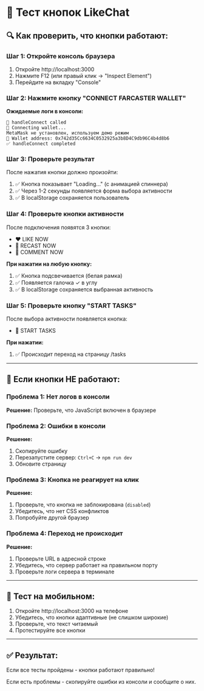 # 🧪 Тест кнопок LikeChat

## 🔍 Как проверить, что кнопки работают:

### **Шаг 1: Откройте консоль браузера**
1. Откройте http://localhost:3000
2. Нажмите F12 (или правый клик → "Inspect Element")
3. Перейдите на вкладку "Console"

### **Шаг 2: Нажмите кнопку "CONNECT FARCASTER WALLET"**

**Ожидаемые логи в консоли:**
```
🔗 handleConnect called
🔄 Connecting wallet...
MetaMask не установлен, используем демо режим
📍 Wallet address: 0x742d35Cc6634C0532925a3b8D4C9db96C4b4d8b6
✅ handleConnect completed
```

### **Шаг 3: Проверьте результат**

После нажатия кнопки должно произойти:
1. ✅ Кнопка показывает "Loading..." (с анимацией спиннера)
2. ✅ Через 1-2 секунды появляется форма выбора активности
3. ✅ В localStorage сохраняется пользователь

### **Шаг 4: Проверьте кнопки активности**

После подключения появятся 3 кнопки:
- ❤️ LIKE NOW
- 🔄 RECAST NOW  
- 💬 COMMENT NOW

**При нажатии на любую кнопку:**
1. ✅ Кнопка подсвечивается (белая рамка)
2. ✅ Появляется галочка ✓ в углу
3. ✅ В localStorage сохраняется выбранная активность

### **Шаг 5: Проверьте кнопку "START TASKS"**

После выбора активности появляется кнопка:
- 🚀 START TASKS

**При нажатии:**
1. ✅ Происходит переход на страницу /tasks

---

## 🐛 Если кнопки НЕ работают:

### **Проблема 1: Нет логов в консоли**
**Решение:** Проверьте, что JavaScript включен в браузере

### **Проблема 2: Ошибки в консоли**
**Решение:** 
1. Скопируйте ошибку
2. Перезапустите сервер: `Ctrl+C` → `npm run dev`
3. Обновите страницу

### **Проблема 3: Кнопка не реагирует на клик**
**Решение:**
1. Проверьте, что кнопка не заблокирована (`disabled`)
2. Убедитесь, что нет CSS конфликтов
3. Попробуйте другой браузер

### **Проблема 4: Переход не происходит**
**Решение:**
1. Проверьте URL в адресной строке
2. Убедитесь, что сервер работает на правильном порту
3. Проверьте логи сервера в терминале

---

## 📱 Тест на мобильном:

1. Откройте http://localhost:3000 на телефоне
2. Убедитесь, что кнопки адаптивные (не слишком широкие)
3. Проверьте, что текст читаемый
4. Протестируйте все кнопки

---

## ✅ Результат:

Если все тесты пройдены - кнопки работают правильно! 

Если есть проблемы - скопируйте ошибки из консоли и сообщите о них.
